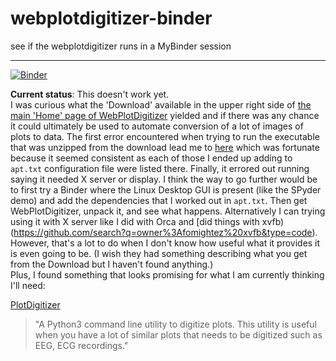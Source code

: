 # webplotdigitizer-binder
see if the webplotdigitizer runs in a MyBinder session

----------

[![Binder](https://mybinder.org/badge_logo.svg)](https://mybinder.org/v2/gh/fomightez/webplotdigitizer-binder/HEAD?labpath=Trying_WebPlotDigitizer-4.6-linux-x64.ipynb)

**Current status**: This doesn't work yet.  
I was curious what the 'Download' available in the upper right side of [the main 'Home' page of WebPlotDigitizer](https://automeris.io/WebPlotDigitizer/index.html) yielded and if there was any chance it could ultimately be used to automate conversion of a lot of images of plots to data. The first error encountered when trying to run the executable that was unzipped from the download lead me to [here](https://stackoverflow.com/a/73733429/8508004) which was fortunate because it seemed consistent as each of those I ended up adding to `apt.txt` configuration file were listed there. Finally, it errored out running saying it needed X server or display.
I think the way to go further would be to first try a Binder where the Linux Desktop GUI is present (like the SPyder demo) and add the dependencies that I worked out in `apt.txt`. Then get WebPlotDigitizer, unpack it, and see what happens.
Alternatively I can trying using it with X server like I did with Orca and [did things with xvfb)(https://github.com/search?q=owner%3Afomightez%20xvfb&type=code).  
However, that's a lot to do when I don't know how useful what it provides it is even going to be. (I wish they had something describing what you get from the Download but I haven't found anything.)  
Plus, I found something that looks promising for what I am currently thinking I'll need:

[PlotDigitizer](https://github.com/dilawar/PlotDigitizer)  
>"A Python3 command line utility to digitize plots. This utility is useful when you have a lot of similar plots that needs to be digitized such as EEG, ECG recordings."